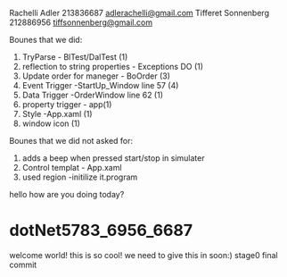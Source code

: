 Rachelli Adler 213836687 adlerachelli@gmail.com
Tifferet Sonnenberg 212886956 tiffsonnenberg@gmail.com



Bounes that we did:
1. TryParse - BlTest/DalTest (1)
2. reflection to string properties - Exceptions DO (1)
3. Update order for maneger - BoOrder (3)
4. Event Trigger -StartUp_Window line 57 (4)
6. Data Trigger -OrderWindow line 62 (1)
7. property trigger - app(1)
8. Style -App.xaml (1)
9. window icon (1)



Bounes that we did not asked for:
1. adds a beep when pressed start/stop in simulater
2. Control templat - App.xaml
3. used region -initilize it.program




hello how are you doing today?
# dotNet5783_6956_6687
welcome world!
this is so cool!
we need to give this in soon:)
stage0 final commit

